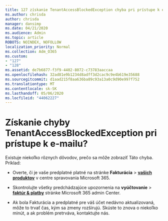 ```yaml
---
title: 127 získanie TenantAccessBlockedException chyba pri prístupe k e-mailu?
ms.author: chrisda
author: chrisda
manager: dansimp
ms.date: 04/21/2020
ms.audience: Admin
ms.topic: article
ROBOTS: NOINDEX, NOFOLLOW
localization_priority: Normal
ms.collection: Adm_O365
ms.custom:
- "127"
- "128"
ms.assetid: de7b6877-f3f9-4402-8072-c73783aaccaa
ms.openlocfilehash: 32ad81e9b1234d8adff3d2cac9c9e4b619e35688
ms.sourcegitcommit: d1aad215f8aa636ba89c93a13a0c9d90e997f752
ms.translationtype: MT
ms.contentlocale: sk-SK
ms.lasthandoff: 05/06/2020
ms.locfileid: "44062227"
---
```

# <a name="getting-a-tenantaccessblockedexception-error-when-accessing-email"></a>Získanie chyby TenantAccessBlockedException pri prístupe k e-mailu?

Existuje niekoľko rôznych dôvodov, prečo sa môže zobraziť Táto chyba. Príklad:

- Overte, či je vaše predplatné platné na stránke **Fakturácia** \> **[vašich produktov](https://portal.office.com/adminportal/home#/subscriptions)** v centre spravovania Microsoft 365.

- Skontrolujte všetky predchádzajúce upozornenia na **vyúčtovanie** \> **[faktúr & platby](https://portal.office.com/adminportal/home#/billoverview)** stránke Microsoft 365 admin Center.

- Ak bola Fakturácia a predplatné pre váš účet nedávno aktualizovaná, môže to trvať čas, kým sa zmeny rozšírujú. Skúste to znova o niekoľko minút, a ak problém pretrváva, kontaktujte nás.
